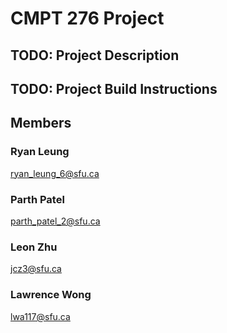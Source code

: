 # CMPT 276 Project
## TODO: Project Description 
## TODO: Project Build Instructions
## Members
### Ryan Leung
ryan_leung_6@sfu.ca
### Parth Patel
parth_patel_2@sfu.ca
### Leon Zhu
jcz3@sfu.ca
### Lawrence Wong
lwa117@sfu.ca